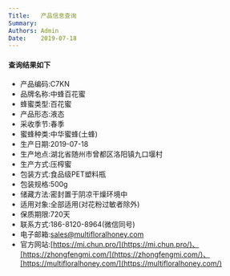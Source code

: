 ```yaml
---
Title:   产品信息查询
Summary: 
Authors: Admin
Date:    2019-07-18
---
```


#### 查询结果如下

* 产品编码:C7KN
* 品牌名称:中蜂百花蜜
* 蜂蜜类型:百花蜜
* 产品形态:液态
* 采收季节:春季
* 蜜蜂种类:中华蜜蜂(土蜂)
* 生产日期:2019-07-18
* 生产地点:湖北省随州市曾都区洛阳镇九口堰村
* 生产方式:压榨蜜
* 包装方式:食品级PET塑料瓶
* 包装规格:500g
* 储藏方法:密封置于阴凉干燥环境中
* 适用对象:全部适用(对花粉过敏者除外)
* 保质期限:720天
* 联系方式:186-8120-8964(微信同号)
* 电子邮箱:sales@multifloralhoney.com
* 官方网站:[https://mi.chun.pro/](https://mi.chun.pro/)、[https://zhongfengmi.com/](https://zhongfengmi.com/)、[https://multifloralhoney.com/](https://multifloralhoney.com/)

